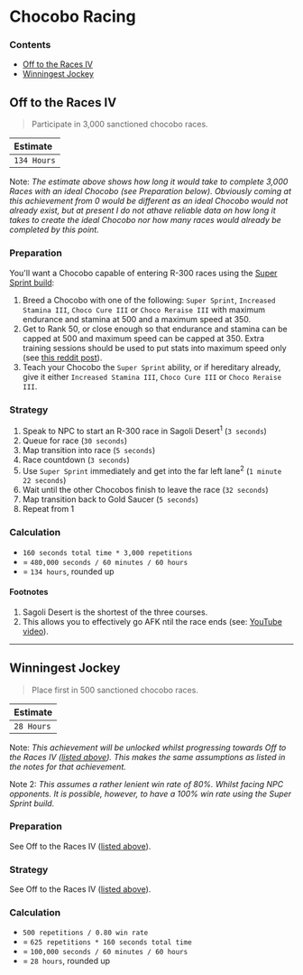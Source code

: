 # Chocobo Racing

### Contents

* [Off to the Races IV](#off-to-the-races-iv)
* [Winningest Jockey](#winningest-jockey)

## Off to the Races IV
> Participate in 3,000 sanctioned chocobo races.

| Estimate |
| :-- |
| `134 Hours` |

Note: *The estimate above shows how long it would take to complete 3,000 Races with an ideal Chocobo (see Preparation below). Obviously coming at this achievement from 0 would be different as an ideal Chocobo would not already exist, but at present I do not athave reliable data on how long it takes to create the ideal Chocobo nor how many races would already be completed by this point.*

### Preparation
You'll want a Chocobo capable of entering R-300 races using the [Super Sprint build](https://www.reddit.com/r/ffxiv/comments/53vjdw/gotta_go_fast_a_super_sprint_race_build):

1. Breed a Chocobo with one of the following: `Super Sprint`, `Increased Stamina III`, `Choco Cure III` or `Choco Reraise III` with maximum endurance and stamina at 500 and a maximum speed at 350.
2. Get to Rank 50, or close enough so that endurance and stamina can be capped at 500 and maximum speed can be capped at 350. Extra training sessions should be used to put stats into maximum speed only (see [this reddit post](https://www.reddit.com/r/ffxiv/comments/6f32tb/better_late_than_never_chocobo_racing_guide/)).
3. Teach your Chocobo the `Super Sprint` ability, or if hereditary already, give it either `Increased Stamina III`, `Choco Cure III` or `Choco Reraise III`.

### Strategy
1. Speak to NPC to start an R-300 race in Sagoli Desert<sup>1</sup> (`3 seconds`)
2. Queue for race (`30 seconds`)
3. Map transition into race (`5 seconds`)
4. Race countdown (`3 seconds`)
5. Use `Super Sprint` immediately and get into the far left lane<sup>2</sup> (`1 minute 22 seconds`)
6. Wait until the other Chocobos finish to leave the race (`32 seconds`)
7. Map transition back to Gold Saucer (`5 seconds`)
8. Repeat from 1

### Calculation

* `160 seconds total time * 3,000 repetitions`
* = `480,000 seconds / 60 minutes / 60 hours`
* = `134 hours`, rounded up

#### Footnotes

1. Sagoli Desert is the shortest of the three courses.
2. This allows you to effectively go AFK ntil the race ends (see: [YouTube video](https://www.youtube.com/watch?v=1HSbxYKSLOU)).

---

## Winningest Jockey
> Place first in 500 sanctioned chocobo races.

| Estimate |
| :-- |
| `28 Hours` |

Note: *This achievement will be unlocked whilst progressing towards Off to the Races IV ([listed above](#off-to-the-races-iv)). This makes the same assumptions as listed in the notes for that achievement.*

Note 2: *This assumes a rather lenient win rate of 80%. Whilst facing NPC opponents. It is  possible, however, to have a 100% win rate using the Super Sprint build.*

### Preparation

See Off to the Races IV ([listed above](#off-to-the-races-iv)).

### Strategy

See Off to the Races IV ([listed above](#off-to-the-races-iv)).

### Calculation

* `500 repetitions / 0.80 win rate`
* = `625 repetitions * 160 seconds total time`
* = `100,000 seconds / 60 minutes / 60 hours`
* = `28 hours`, rounded up